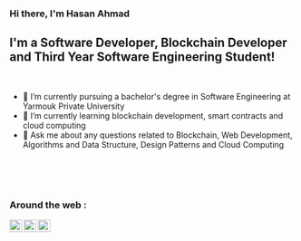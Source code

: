 ### Hi there, I'm Hasan Ahmad

## I'm a Software Developer, Blockchain Developer and Third Year Software Engineering Student!

<br />

- 🔭 I’m currently pursuing a bachelor's degree in Software Engineering at Yarmouk Private University
- 🌱 I’m currently learning blockchain development, smart contracts and cloud computing
- 💬 Ask me about any questions related to Blockchain, Web Development, Algorithms and Data Structure, Design Patterns and Cloud Computing

<br />
<br />
<br />

### Around the web :

[<img align="left" alt="Hasan | Facebook" width="22px" src="https://cdn.jsdelivr.net/npm/simple-icons@3.4.0/icons/facebook.svg" />](https://facebook.com/HasanAlmukhtarr/)
[<img align="left" alt="Hasan | Twitter" width="22px" src="https://cdn.jsdelivr.net/npm/simple-icons@v3/icons/twitter.svg" />](https://twitter.com/super_smadi)
[<img align="left" alt="Hasan | LinkedIn" width="22px" src="https://cdn.jsdelivr.net/npm/simple-icons@v3/icons/linkedin.svg" />](https://www.linkedin.com/in/hasan-ahmadl)


<br />





